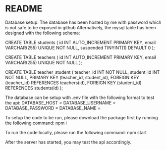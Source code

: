 # README
Database setup: The database has been hosted by me with password which is not safe to be exposed in github
Alternatively, the mysql table has been designed with the following schema:

CREATE TABLE students (
  id INT AUTO_INCREMENT PRIMARY KEY,
  email VARCHAR(255) UNIQUE NOT NULL,
  suspended TINYINT(1) DEFAULT 0
);

CREATE TABLE teachers (
  id INT AUTO_INCREMENT PRIMARY KEY,
  email VARCHAR(255) UNIQUE NOT NULL
);

CREATE TABLE teacher_student (
  teacher_id INT NOT NULL,
  student_id INT NOT NULL,
  PRIMARY KEY (teacher_id, student_id),
  FOREIGN KEY (teacher_id) REFERENCES teachers(id),
  FOREIGN KEY (student_id) REFERENCES students(id)
);

The database can be setup with .env file with the following format to test the api:
DATABASE_HOST = <insert mysql database host here>
DATABASE_USERNAME = <insert username here>
DATABASE_PASSWORD = <insert password here>
DATABASE_NAME = <insert database name here>

To setup the code to be run, please download the package first by running the following command:
npm i

To run the code locally, please run the following command:
npm start

After the server has started, you may test the api accordingly. 